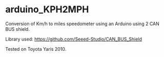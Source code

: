# arduino_KPH2MPH
Conversion of Km/h to miles speedometer using an Arduino using 2 CAN BUS shield.

Library used: https://github.com/Seeed-Studio/CAN_BUS_Shield

Tested on Toyota Yaris 2010.
